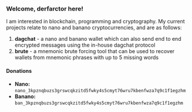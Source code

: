 ### Welcome, derfarctor here!

I am interested in blockchain, programming and cryptography. My current projects relate to nano and banano cryptocurrencies, and are as follows:
1. **dagchat** - a nano and banano wallet which can also send end to end encrypted messages using the in-house dagchat protocol
2. **brute** - a mnemonic brute forcing tool that can be used to recover wallets from mnemonic phrases with up to 5 missing words

#### Donations
- **Nano:** `nano_3kpznqbuzs3grswcqkzitd5fwky4s5cmyt76wru7kbenfwza7q9c1f1egzhm`
- **Banano:** `ban_3kpznqbuzs3grswcqkzitd5fwky4s5cmyt76wru7kbenfwza7q9c1f1egzhm`

<!--
**derfarctor/derfarctor** is a ✨ _special_ ✨ repository because its `README.md` (this file) appears on your GitHub profile.

Here are some ideas to get you started:

- 🔭 I’m currently working on ...
- 🌱 I’m currently learning ...
- 👯 I’m looking to collaborate on ...
- 🤔 I’m looking for help with ...
- 💬 Ask me about ...
- 📫 How to reach me: ...
- 😄 Pronouns: ...
- ⚡ Fun fact: ...
-->
